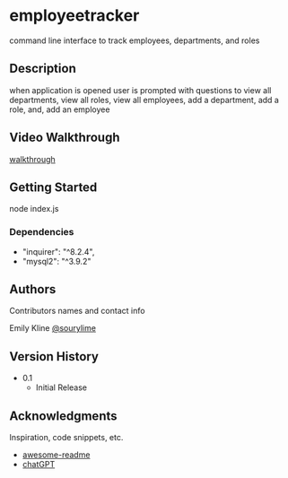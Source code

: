 # employeetracker
command line interface to track employees, departments, and roles

## Description

when application is opened user is prompted with questions to view all departments, view all roles, view all employees, add a department, add a role, and, add an employee

## Video Walkthrough

[walkthrough](https://drive.google.com/file/d/13ZpCxqftSbk3iM2ffaqfd0AkTGfRV1hC/view?usp=sharing) 

## Getting Started

node index.js

### Dependencies

* "inquirer": "^8.2.4",
* "mysql2": "^3.9.2"


## Authors

Contributors names and contact info

Emily Kline
[@sourylime](https://github.com/sourylime)


## Version History

* 0.1
    * Initial Release


## Acknowledgments

Inspiration, code snippets, etc.
* [awesome-readme](https://github.com/matiassingers/awesome-readme)
* [chatGPT](https://chat.openai.com/)